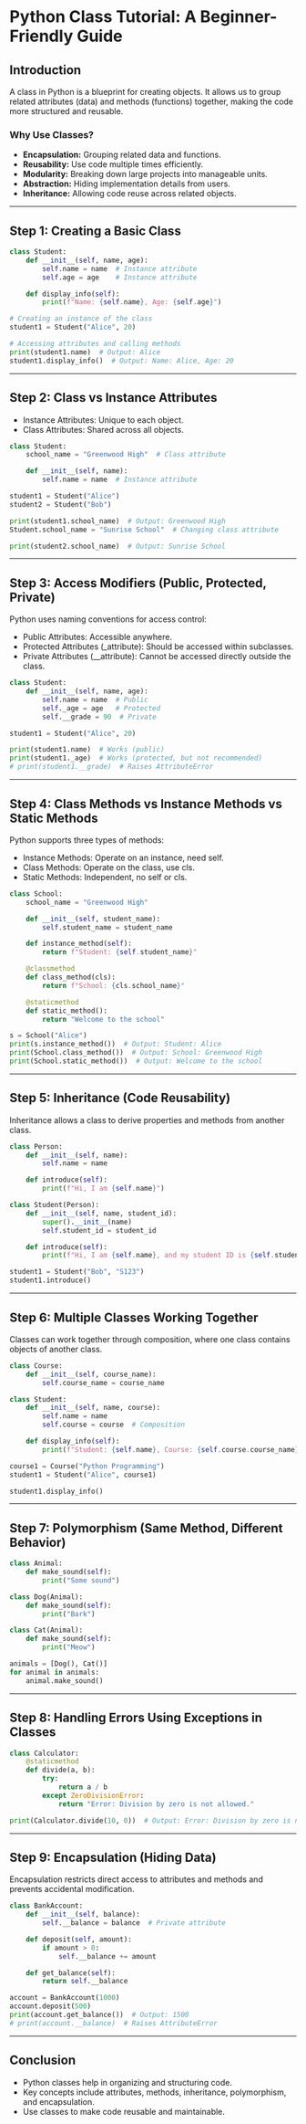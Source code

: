 # Python Class Tutorial: A Beginner-Friendly Guide

## Introduction

A class in Python is a blueprint for creating objects. It allows us to group related attributes (data) and methods (functions) together, making the code more structured and reusable.

### Why Use Classes?
- **Encapsulation:** Grouping related data and functions.
- **Reusability:** Use code multiple times efficiently.
- **Modularity:** Breaking down large projects into manageable units.
- **Abstraction:** Hiding implementation details from users.
- **Inheritance:** Allowing code reuse across related objects.

---

## Step 1: Creating a Basic Class

```python
class Student:
    def __init__(self, name, age):
        self.name = name  # Instance attribute
        self.age = age    # Instance attribute

    def display_info(self):
        print(f"Name: {self.name}, Age: {self.age}")

# Creating an instance of the class
student1 = Student("Alice", 20)

# Accessing attributes and calling methods
print(student1.name)  # Output: Alice
student1.display_info()  # Output: Name: Alice, Age: 20
```
---

## Step 2: Class vs Instance Attributes
- Instance Attributes: Unique to each object.
- Class Attributes: Shared across all objects.

```python
class Student:
    school_name = "Greenwood High"  # Class attribute

    def __init__(self, name):
        self.name = name  # Instance attribute

student1 = Student("Alice")
student2 = Student("Bob")

print(student1.school_name)  # Output: Greenwood High
Student.school_name = "Sunrise School"  # Changing class attribute

print(student2.school_name)  # Output: Sunrise School
```
---
## Step 3: Access Modifiers (Public, Protected, Private)
Python uses naming conventions for access control:

- Public Attributes: Accessible anywhere.
- Protected Attributes (_attribute): Should be accessed within subclasses.
- Private Attributes (__attribute): Cannot be accessed directly outside the class.

```python
class Student:
    def __init__(self, name, age):
        self.name = name  # Public
        self._age = age   # Protected
        self.__grade = 90  # Private

student1 = Student("Alice", 20)

print(student1.name)  # Works (public)
print(student1._age)  # Works (protected, but not recommended)
# print(student1.__grade)  # Raises AttributeError
```
---
## Step 4: Class Methods vs Instance Methods vs Static Methods
Python supports three types of methods:

- Instance Methods: Operate on an instance, need self.
- Class Methods: Operate on the class, use cls.
- Static Methods: Independent, no self or cls.
```python
class School:
    school_name = "Greenwood High"

    def __init__(self, student_name):
        self.student_name = student_name

    def instance_method(self):
        return f"Student: {self.student_name}"

    @classmethod
    def class_method(cls):
        return f"School: {cls.school_name}"

    @staticmethod
    def static_method():
        return "Welcome to the school"

s = School("Alice")
print(s.instance_method())  # Output: Student: Alice
print(School.class_method())  # Output: School: Greenwood High
print(School.static_method())  # Output: Welcome to the school

```
---
## Step 5: Inheritance (Code Reusability)
Inheritance allows a class to derive properties and methods from another class.
```python
class Person:
    def __init__(self, name):
        self.name = name

    def introduce(self):
        print(f"Hi, I am {self.name}")

class Student(Person):
    def __init__(self, name, student_id):
        super().__init__(name)
        self.student_id = student_id

    def introduce(self):
        print(f"Hi, I am {self.name}, and my student ID is {self.student_id}")

student1 = Student("Bob", "S123")
student1.introduce()

```
---
## Step 6: Multiple Classes Working Together
Classes can work together through composition, where one class contains objects of another class.
```python
class Course:
    def __init__(self, course_name):
        self.course_name = course_name

class Student:
    def __init__(self, name, course):
        self.name = name
        self.course = course  # Composition

    def display_info(self):
        print(f"Student: {self.name}, Course: {self.course.course_name}")

course1 = Course("Python Programming")
student1 = Student("Alice", course1)

student1.display_info()
```
---
## Step 7: Polymorphism (Same Method, Different Behavior)

```python
class Animal:
    def make_sound(self):
        print("Some sound")

class Dog(Animal):
    def make_sound(self):
        print("Bark")

class Cat(Animal):
    def make_sound(self):
        print("Meow")

animals = [Dog(), Cat()]
for animal in animals:
    animal.make_sound()
```
---
## Step 8: Handling Errors Using Exceptions in Classes
```python
class Calculator:
    @staticmethod
    def divide(a, b):
        try:
            return a / b
        except ZeroDivisionError:
            return "Error: Division by zero is not allowed."

print(Calculator.divide(10, 0))  # Output: Error: Division by zero is not allowed.

```
---

## Step 9: Encapsulation (Hiding Data)
Encapsulation restricts direct access to attributes and methods and prevents accidental modification.
```python
class BankAccount:
    def __init__(self, balance):
        self.__balance = balance  # Private attribute

    def deposit(self, amount):
        if amount > 0:
            self.__balance += amount

    def get_balance(self):
        return self.__balance

account = BankAccount(1000)
account.deposit(500)
print(account.get_balance())  # Output: 1500
# print(account.__balance)  # Raises AttributeError

```
---
## Conclusion
- Python classes help in organizing and structuring code.
- Key concepts include attributes, methods, inheritance, polymorphism, and encapsulation.
- Use classes to make code reusable and maintainable.
